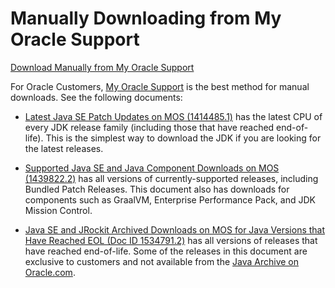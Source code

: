 # Manually Downloading from My Oracle Support

[Download Manually from My Oracle Support](videohub:1_01hfc6wp)

For Oracle Customers, [My Oracle Support](https://support.oracle.com/portal/) is the best method for manual downloads. See the following documents:

- [Latest Java SE Patch Updates on MOS (1414485.1)](https://support.oracle.com/epmos/faces/DocumentDisplay?id=1414485.1) has the latest CPU of every JDK release family (including those that have reached end-of-life). This is the simplest way to download the JDK if you are looking for the latest releases.

- [Supported Java SE and Java Component Downloads on MOS (1439822.2)](https://support.oracle.com/epmos/faces/DocumentDisplay?id=1439822.2) has all versions of currently-supported releases, including Bundled Patch Releases. This document also has downloads for components such as  GraalVM, Enterprise Performance Pack, and JDK Mission Control.

- [Java SE and JRockit Archived Downloads on MOS for Java Versions that Have Reached EOL (Doc ID 1534791.2)](https://support.oracle.com/epmos/faces/DocumentDisplay?id=1534791.2) has all versions of releases that have reached end-of-life. Some of the releases in this document are exclusive to customers and not available from the [Java Archive on Oracle.com](https://www.oracle.com/java/technologies/downloads/archive/).



